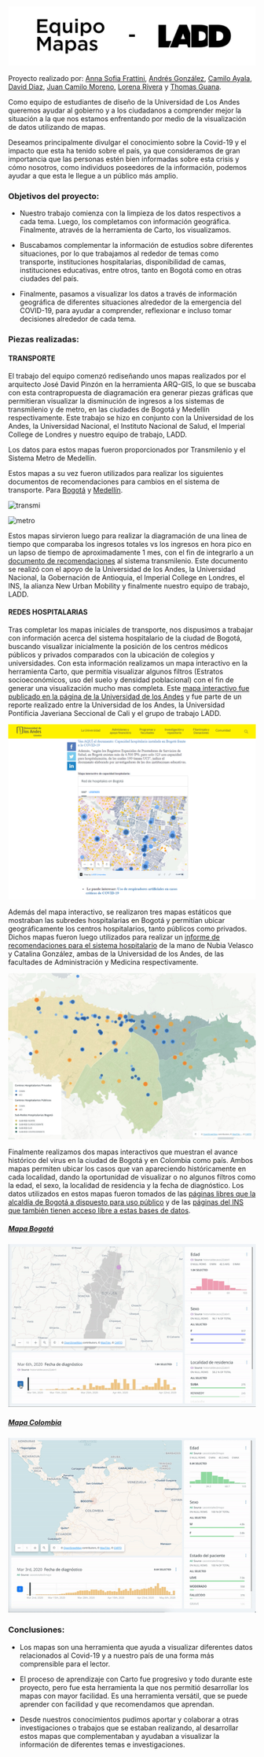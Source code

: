 ![header image](https://github.com/asfrattini/LADD-Mapas/blob/master/Imagenes/EquipoMapas-06.png)


Proyecto realizado por:
  [Anna Sofia Frattini](https://www.behance.net/Asfrattini), [Andrés González](https://www.behance.net/andresf3go), [Camilo Ayala](http://www.camiloayala.com), [David Diaz](https://www.behance.net/daviddiazd), [Juan Camilo Moreno](https://www.behance.net/jcmore12), [Lorena Rivera](https://www.behance.net/lriverar6700) y [Thomas Guana](https://www.behance.net/thomasguana). 


Como equipo de estudiantes de diseño de la Universidad de Los Andes queremos ayudar al gobierno y a los ciudadanos a comprender mejor la situación a la que nos estamos enfrentando por medio de la visualización de datos utilizando de mapas.

Deseamos principalmente divulgar el conocimiento sobre la Covid-19 y el impacto que esta ha tenido sobre el país, ya que consideramos de gran importancia que las personas estén bien informadas sobre esta crisis y cómo nosotros, como individuos poseedores de la información, podemos ayudar a que esta le llegue a un público más amplio.

<h3>Objetivos del proyecto:</h3>

- Nuestro trabajo comienza con la limpieza de los datos respectivos a cada tema. Luego, los completamos con información geográfica. Finalmente, através de la herramienta de Carto, los visualizamos.

- Buscabamos complementar la información de estudios sobre diferentes situaciones, por lo que trabajamos al rededor de temas como transporte, instituciones hospitalarias, disponibilidad de camas, instituciones educativas, entre otros, tanto en Bogotá como en otras ciudades del país.

- Finalmente, pasamos a visualizar los datos a través de información geográfica de diferentes situaciones alrededor de la emergencia del COVID-19, para ayudar a comprender, reflexionar e incluso tomar decisiones alrededor de cada tema.

<h3>Piezas realizadas:</h3>

<h4>TRANSPORTE</h4>

El trabajo del equipo comenzó rediseñando unos mapas realizados por el arquitecto José David Pinzón en la herramienta ARQ-GIS, lo que se buscaba con esta contrapropuesta de diagramación era generar piezas gráficas que permitieran visualizar la disminución de ingresos a los sistemas de transmilenio y de metro, en las ciudades de Bogotá y Medellín respectivamente. Este trabajo se hizo en conjunto con la Universidad de los Andes, la Universidad Nacional, el Instituto Nacional de Salud, el Imperial College de Londres y nuestro equipo de trabajo, LADD.

Los datos para estos mapas fueron proporcionados por Transmilenio y el Sistema Metro de Medellín.

Estos mapas a su vez fueron utilizados para realizar los siguientes documentos de recomendaciones para cambios en el sistema de transporte. Para [Bogotá](https://github.com/asfrattini/LADD-Mapas/blob/master/Documentos/Bogota%CC%81Disminucio%CC%81n.pdf) y [Medellín](https://github.com/asfrattini/LADD-Mapas/blob/master/Documentos/Medelli%CC%81nDisminucio%CC%81n.pdf).

![transmi](https://github.com/asfrattini/LADD-Mapas/blob/master/Imagenes/Mapas-Finales-02.png)

![metro](https://github.com/asfrattini/LADD-Mapas/blob/master/Imagenes/MapaMedellin-Finales-01.png)

Estos mapas sirvieron luego para realizar la diagramación de una linea de tiempo que comparaba los ingresos totales vs los ingresos en hora pico en un lapso de tiempo de aproximadamente 1 mes, con el fin de integrarlo a un [documento de recomendaciones](https://github.com/asfrattini/LADD-Mapas/blob/master/Documentos/DocumentoRecomendaciones-C.pdf)  al sistema transmilenio. Este documento se realizó con el apoyo de la Universidad de los Andes, la Universidad Nacional, la Gobernación de Antioquia, el Imperial College en Londres, el INS, la alianza New Urban Mobility y finalmente nuestro equipo de trabajo, LADD.

<h4>REDES HOSPITALARIAS</h4>

Tras completar los mapas iniciales de transporte, nos dispusimos a trabajar con información acerca del sistema hospitalario de la ciudad de Bogotá, buscando visualizar inicialmente la posición de los centros médicos públicos y privados comparados con la ubicación de colegios y universidades. Con esta información realizamos un mapa interactivo en la herramienta Carto, que permitía visualizar algunos filtros (Estratos socioeconómicos, uso del suelo y densidad poblacional) con el fin de generar una visualización mucho mas completa.
Este [mapa interactivo fue publicado en la página de la Universidad de los Andes](https://uniandes.edu.co/es/noticias/salud-y-medicina/cual-es-la-capacidad-hospitalaria-de-bogota-frente-a-la-covid19) y fue parte de un reporte realizado entre la Universidad de los Andes, la Universidad Pontificia Javeriana Seccional de Cali y el grupo de trabajo LADD.

![mapaInteractivo](https://github.com/asfrattini/LADD-Mapas/blob/master/Imagenes/RedHospitalaria.PNG)

Además del mapa interactivo, se realizaron tres mapas estáticos que mostraban las subredes hospitalarias en Bogotá y permitían ubicar geográficamente los centros hospitalarios, tanto públicos como privados. Dichos mapas fueron luego utilizados para realizar un [informe de recomendaciones para el sistema hospitalario](https://github.com/asfrattini/LADD-Mapas/blob/master/Documentos/ReporteSISTEMA.pdf) de la mano de Nubia Velasco y Catalina González, ambas de la Universidad de los Andes, de las facultades de Administración y Medicina respectivamente.

![mapaEstatico](https://github.com/asfrattini/LADD-Mapas/blob/master/Imagenes/MapaIntegrado.jpeg)

Finalmente realizamos dos mapas interactivos que muestran el avance histórico del virus en la ciudad de Bogotá y en Colombia como país. Ambos mapas permiten ubicar los casos que van apareciendo históricamente en cada localidad, dando la oportunidad de visualizar o no algunos filtros como la edad, el sexo, la localidad de residencia y la fecha de diagnóstico. Los datos utilizados en estos mapas fueron tomados de las [páginas libres que la alcaldía de Bogotá a dispuesto para uso público](http://saludata.saludcapital.gov.co/osb/index.php/datos-de-salud/enfermedades-trasmisibles/covid19/) y de las [páginas del INS que también tienen acceso libre a estas bases de datos](https://www.ins.gov.co/Noticias/Paginas/Coronavirus.aspx).

[<h5>Mapa Bogotá](https://aburbano.carto.com/builder/60036e31-77e1-4f9b-a7c1-217c61151fa8/embed)</h5>
![HistorialBogota](https://github.com/asfrattini/LADD-Mapas/blob/master/Imagenes/VideoBogota.gif)


[<h5>Mapa Colombia](https://aburbano.carto.com/builder/4845f271-b480-49cb-bcc1-c01d25e11000/embed)</h5>
![HistorialBogota](https://github.com/asfrattini/LADD-Mapas/blob/master/Imagenes/Colombia.gif)

<h3>Conclusiones:</h3>

- Los mapas son una herramienta que ayuda a visualizar diferentes datos relacionados al Covid-19 y a nuestro país de una forma más comprensible para el lector.

- El proceso de aprendizaje con Carto fue progresivo y todo durante este proyecto, pero fue esta herramienta la que nos permitió desarrollar los mapas con mayor facilidad. Es una herramienta versátil, que se puede aprender con facilidad y que recomendamos que aprendan.

- Desde nuestros conocimientos pudimos aportar y colaborar a otras investigaciones o trabajos que se estaban realizando, al desarrollar estos mapas que complementaban y ayudaban a visualizar la información de diferentes temas e investigaciones.
